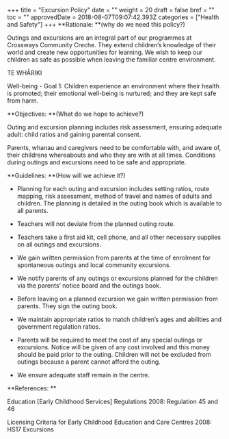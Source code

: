 +++
title = "Excursion Policy"
date = ""
weight = 20
draft = false
bref = ""
toc = ""
approvedDate = 2018-08-07T09:07:42.393Z
categories = ["Health and Safety"]
+++
**Rationale: **(why do we need this policy?)

Outings and excursions are an integral part of our programmes at Crossways Community Creche. They extend children’s knowledge of their world and create new opportunities for learning. We wish to keep our children as safe as possible when leaving the familiar centre environment. 

TE WHĀRIKI

Well-being - Goal 1: Children experience an environment where their health is promoted; their emotional well-being is nurtured; and they are kept safe from harm.

**Objectives: **(What do we hope to achieve?)

Outing and excursion planning includes risk assessment, ensuring adequate adult: child ratios and gaining parental consent.

Parents, whanau and caregivers need to be comfortable with, and aware of, their childrens whereabouts and who they are with at all times. Conditions during outings and excursions need to be safe and appropriate.

**Guidelines: **(How will we achieve it?)

* Planning for each outing and excursion includes setting ratios, route mapping, risk assessment, method of travel and names of adults and children. The planning is detailed in the outing book which is available to all parents.

* Teachers will not deviate from the planned outing route.

* Teachers take a first aid kit, cell phone, and all other necessary supplies on all outings and excursions.

* We gain written permission from parents at the time of enrolment for spontaneous outings and local community excursions.

* We notify parents of any outings or excursions planned for the children via the parents’ notice board and the outings book.

* Before leaving on a planned excursion we gain written permission from parents. They sign the outing book. 

* We maintain appropriate ratios to match children’s ages and abilities and government regulation ratios.

* Parents will be required to meet the cost of any special outings or excursions. Notice will be given of any cost involved and this money should be paid prior to the outing. Children will not be excluded from outings because a parent cannot afford the outing.

* We ensure adequate staff remain in the centre.

**References: **

Education \[Early Childhood Services] Regulations 2008: Regulation 45 and 46

Licensing Criteria for Early Childhood Education and Care Centres 2008: HS17 Excursions
